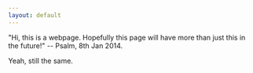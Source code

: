 ```yaml
---
layout: default
---
```


"Hi, this is a webpage. Hopefully this page will have more than just this in the future!"
-- Psalm, 8th Jan 2014.

Yeah, still the same.
